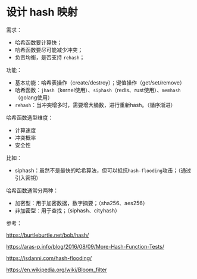 # 设计 hash 映射

需求：

- 哈希函数要计算快；
- 哈希函数要尽可能减少冲突；
- 负责均衡，是否支持 `rehash`；

功能：

- 基本功能：哈希表操作（create/destroy）；键值操作（get/set/remove）
- 哈希函数：`jhash`（kernel使用）、`siphash`（redis、rust使用）、`memhash`（golang使用）
- `rehash`：当冲突增多时，需要增大桶数，进行重新hash。（循序渐进）

哈希函数选型维度：

- 计算速度
- 冲突概率
- 安全性

比如：

- siphash：虽然不是最快的哈希算法，但可以抵抗`hash-flooding`攻击；（通过引入密钥）

哈希函数通常分两种：

- 加密型：用于加密数据，数字摘要；（sha256、aes256）
- 非加密型：用于查找；（siphash、cityhash）

参考：

https://burtleburtle.net/bob/hash/

https://aras-p.info/blog/2016/08/09/More-Hash-Function-Tests/

https://isdanni.com/hash-flooding/

https://en.wikipedia.org/wiki/Bloom_filter
